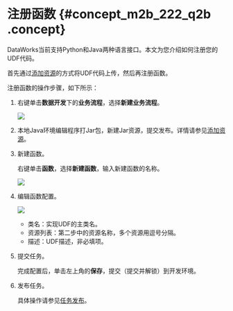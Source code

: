 # 注册函数 {#concept_m2b_222_q2b .concept}

DataWorks当前支持Python和Java两种语言接口。本文为您介绍如何注册您的UDF代码。

首先通过[添加资源](intl.zh-CN/使用指南/数据开发/业务流程/资源.md#)的方式将UDF代码上传，然后再注册函数。

注册函数的操作步骤，如下所示：

1.  右键单击**数据开发**下的**业务流程**，选择**新建业务流程**。

    ![](http://static-aliyun-doc.oss-cn-hangzhou.aliyuncs.com/assets/img/16288/15438894997643_zh-CN.png)

2.  本地Java环境编辑程序打Jar包，新建Jar资源，提交发布。详情请参见[添加资源](intl.zh-CN/使用指南/数据开发/业务流程/资源.md#)。
3.  新建函数。

    右键单击**函数**，选择**新建函数**，输入新建函数的名称。

    ![](http://static-aliyun-doc.oss-cn-hangzhou.aliyuncs.com/assets/img/16307/15438894997936_zh-CN.png)

4.  编辑函数配置。

    ![](http://static-aliyun-doc.oss-cn-hangzhou.aliyuncs.com/assets/img/16307/15438895007937_zh-CN.png)

    -   类名：实现UDF的主类名。
    -   资源列表：第二步中的资源名称，多个资源用逗号分隔。
    -   描述：UDF描述，非必填项。
5.  提交任务。

    完成配置后，单击左上角的**保存**，提交（提交并解锁）到开发环境。

6.  发布任务。

    具体操作请参见[任务发布](intl.zh-CN/使用指南/数据开发/发布管理/任务发布.md#)。


